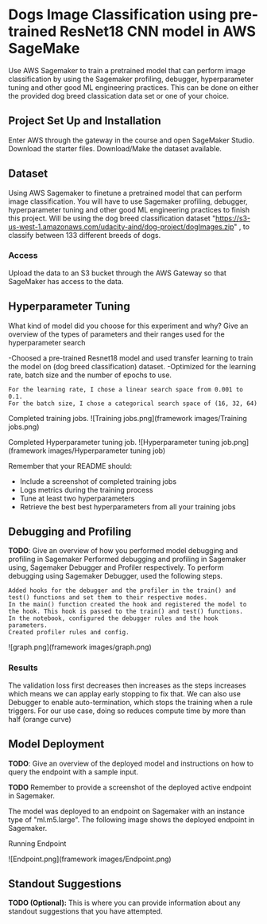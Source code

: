 # Dogs Image Classification using pre-trained  ResNet18  CNN model  in AWS SageMake

Use AWS Sagemaker to train a pretrained model that can perform image classification by using the Sagemaker profiling, debugger, hyperparameter tuning and other good ML engineering practices. This can be done on either the provided dog breed classication data set or one of your choice.

## Project Set Up and Installation
Enter AWS through the gateway in the course and open SageMaker Studio. 
Download the starter files.
Download/Make the dataset available. 

## Dataset
Using AWS Sagemaker to finetune a pretrained model that can perform image classification. You will have to use Sagemaker profiling, debugger, hyperparameter tuning and other good ML engineering practices to finish this project.
Will be using the dog breed classification dataset "https://s3-us-west-1.amazonaws.com/udacity-aind/dog-project/dogImages.zip" , to classify between 133 different breeds of dogs.

### Access
Upload the data to an S3 bucket through the AWS Gateway so that SageMaker has access to the data. 

## Hyperparameter Tuning
What kind of model did you choose for this experiment and why? Give an overview of the types of parameters and their ranges used for the hyperparameter search

-Choosed a pre-trained Resnet18 model and used transfer learning to train the model on (dog breed classification) dataset.
-Optimized for the learning rate, batch size and the number of epochs to use.

    For the learning rate, I chose a linear search space from 0.001 to 0.1.
    For the batch size, I chose a categorical search space of (16, 32, 64)

Completed training jobs.
![Training jobs.png](framework images/Training jobs.png)

Completed Hyperparameter tuning job.
![Hyperparameter tuning job.png](framework images/Hyperparameter tuning job)


Remember that your README should:
- Include a screenshot of completed training jobs
- Logs metrics during the training process
- Tune at least two hyperparameters
- Retrieve the best best hyperparameters from all your training jobs

## Debugging and Profiling
**TODO**: Give an overview of how you performed model debugging and profiling in Sagemaker
Performed debugging and profiling in Sagemaker using, Sagemaker Debugger and Profiler respectively. To perform debugging using Sagemaker Debugger, used the following steps.

    Added hooks for the debugger and the profiler in the train() and test() functions and set them to their respective modes.
    In the main() function created the hook and registered the model to the hook. This hook is passed to the train() and test() functions.
    In the notebook, configured the debugger rules and the hook parameters.
    Created profiler rules and config.

![graph.png](framework images/graph.png)

### Results

The validation loss first decreases then increases as the steps increases which means we can applay early stopping to fix that. We can also use Debugger to enable auto-termination, which stops the training when a rule triggers. For our use case, doing so reduces compute time by more than half (orange curve)

## Model Deployment
**TODO**: Give an overview of the deployed model and instructions on how to query the endpoint with a sample input.

**TODO** Remember to provide a screenshot of the deployed active endpoint in Sagemaker.

The model was deployed to an endpoint on Sagemaker with an instance type of "ml.m5.large". The following image shows the deployed endpoint in Sagemaker.

Running Endpoint

![Endpoint.png](framework images/Endpoint.png)

## Standout Suggestions
**TODO (Optional):** This is where you can provide information about any standout suggestions that you have attempted.
